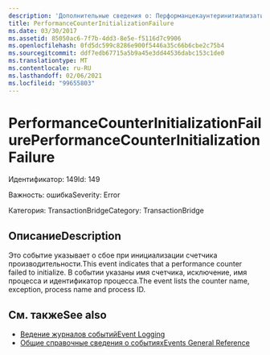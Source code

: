 ```yaml
---
description: 'Дополнительные сведения о: Перформанцекаунтеринитиализатионфаилуре'
title: PerformanceCounterInitializationFailure
ms.date: 03/30/2017
ms.assetid: 85050ac6-7f7b-4dd3-8e5e-f5116d7c9906
ms.openlocfilehash: 0fd5dc599c8286e900f5446a35c66b6cbe2c75b4
ms.sourcegitcommit: ddf7edb67715a5b9a45e3dd44536dabc153c1de0
ms.translationtype: MT
ms.contentlocale: ru-RU
ms.lasthandoff: 02/06/2021
ms.locfileid: "99655803"
---
```

# <a name="performancecounterinitializationfailure"></a><span data-ttu-id="2a7e5-103">PerformanceCounterInitializationFailure</span><span class="sxs-lookup"><span data-stu-id="2a7e5-103">PerformanceCounterInitializationFailure</span></span>

<span data-ttu-id="2a7e5-104">Идентификатор: 149</span><span class="sxs-lookup"><span data-stu-id="2a7e5-104">Id: 149</span></span>  
  
 <span data-ttu-id="2a7e5-105">Важность: ошибка</span><span class="sxs-lookup"><span data-stu-id="2a7e5-105">Severity: Error</span></span>  
  
 <span data-ttu-id="2a7e5-106">Категория: TransactionBridge</span><span class="sxs-lookup"><span data-stu-id="2a7e5-106">Category: TransactionBridge</span></span>  
  
## <a name="description"></a><span data-ttu-id="2a7e5-107">Описание</span><span class="sxs-lookup"><span data-stu-id="2a7e5-107">Description</span></span>  

 <span data-ttu-id="2a7e5-108">Это событие указывает о сбое при инициализации счетчика производительности.</span><span class="sxs-lookup"><span data-stu-id="2a7e5-108">This event indicates that a performance counter failed to initialize.</span></span> <span data-ttu-id="2a7e5-109">В событии указаны имя счетчика, исключение, имя процесса и идентификатор процесса.</span><span class="sxs-lookup"><span data-stu-id="2a7e5-109">The event lists the counter name, exception, process name and process ID.</span></span>  
  
## <a name="see-also"></a><span data-ttu-id="2a7e5-110">См. также</span><span class="sxs-lookup"><span data-stu-id="2a7e5-110">See also</span></span>

- [<span data-ttu-id="2a7e5-111">Ведение журналов событий</span><span class="sxs-lookup"><span data-stu-id="2a7e5-111">Event Logging</span></span>](index.md)
- [<span data-ttu-id="2a7e5-112">Общие справочные сведения о событиях</span><span class="sxs-lookup"><span data-stu-id="2a7e5-112">Events General Reference</span></span>](events-general-reference.md)
